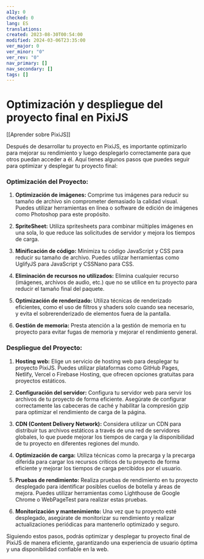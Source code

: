 ```yaml
---
a11y: 0
checked: 0
lang: ES
translations: 
created: 2023-08-30T00:54:00
modified: 2024-03-06T23:35:00
ver_major: 0
ver_minor: "0"
ver_rev: "0"
nav_primary: []
nav_secondary: []
tags: []
---
```

# Optimización y despliegue del proyecto final en PixiJS

[[Aprender sobre PixiJS]]

Después de desarrollar tu proyecto en PixiJS, es importante optimizarlo para mejorar su rendimiento y luego desplegarlo correctamente para que otros puedan acceder a él. Aquí tienes algunos pasos que puedes seguir para optimizar y desplegar tu proyecto final:

### Optimización del Proyecto:

1. **Optimización de imágenes:** Comprime tus imágenes para reducir su tamaño de archivo sin comprometer demasiado la calidad visual. Puedes utilizar herramientas en línea o software de edición de imágenes como Photoshop para este propósito.

2. **SpriteSheet:** Utiliza spritesheets para combinar múltiples imágenes en una sola, lo que reduce las solicitudes de servidor y mejora los tiempos de carga.

3. **Minificación de código:** Minimiza tu código JavaScript y CSS para reducir su tamaño de archivo. Puedes utilizar herramientas como UglifyJS para JavaScript y CSSNano para CSS.

4. **Eliminación de recursos no utilizados:** Elimina cualquier recurso (imágenes, archivos de audio, etc.) que no se utilice en tu proyecto para reducir el tamaño final del paquete.

5. **Optimización de renderizado:** Utiliza técnicas de renderizado eficientes, como el uso de filtros y shaders solo cuando sea necesario, y evita el sobrerenderizado de elementos fuera de la pantalla.

6. **Gestión de memoria:** Presta atención a la gestión de memoria en tu proyecto para evitar fugas de memoria y mejorar el rendimiento general.

### Despliegue del Proyecto:

1. **Hosting web:** Elige un servicio de hosting web para desplegar tu proyecto PixiJS. Puedes utilizar plataformas como GitHub Pages, Netlify, Vercel o Firebase Hosting, que ofrecen opciones gratuitas para proyectos estáticos.

2. **Configuración del servidor:** Configura tu servidor web para servir los archivos de tu proyecto de forma eficiente. Asegúrate de configurar correctamente las cabeceras de caché y habilitar la compresión gzip para optimizar el rendimiento de carga de la página.

3. **CDN (Content Delivery Network):** Considera utilizar un CDN para distribuir tus archivos estáticos a través de una red de servidores globales, lo que puede mejorar los tiempos de carga y la disponibilidad de tu proyecto en diferentes regiones del mundo.

4. **Optimización de carga:** Utiliza técnicas como la precarga y la precarga diferida para cargar los recursos críticos de tu proyecto de forma eficiente y mejorar los tiempos de carga percibidos por el usuario.

5. **Pruebas de rendimiento:** Realiza pruebas de rendimiento en tu proyecto desplegado para identificar posibles cuellos de botella y áreas de mejora. Puedes utilizar herramientas como Lighthouse de Google Chrome o WebPageTest para realizar estas pruebas.

6. **Monitorización y mantenimiento:** Una vez que tu proyecto esté desplegado, asegúrate de monitorizar su rendimiento y realizar actualizaciones periódicas para mantenerlo optimizado y seguro.

Siguiendo estos pasos, podrás optimizar y desplegar tu proyecto final de PixiJS de manera eficiente, garantizando una experiencia de usuario óptima y una disponibilidad confiable en la web.